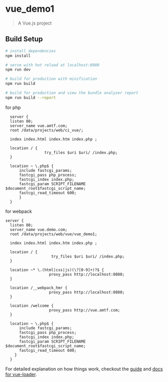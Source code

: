 # vue_demo1

> A Vue.js project

## Build Setup

``` bash
# install dependencies
npm install

# serve with hot reload at localhost:8080
npm run dev

# build for production with minification
npm run build

# build for production and view the bundle analyzer report
npm run build --report
```

for php
```nginx
  server {
  listen 80;
  server_name vue.amtf.com;
  root /data/projects/web/ci_vue/;

  index index.html index.htm index.php ;

  location / {
                 try_files $uri $uri/ /index.php;
  }

  location ~ \.php$ {
      include fastcgi_params;
      fastcgi_pass php_process;
      fastcgi_index index.php;
      fastcgi_param SCRIPT_FILENAME    $document_root$fastcgi_script_name;
      fastcgi_read_timeout 600;
      }
  }
 ```
for webpack
```nginx
server {
  listen 80;
  server_name vue.demo.com;
  root /data/projects/web/vue/vue_demo1;

  index index.html index.htm index.php ;

  location / {
                    try_files $uri $uri/ /index.php;
  }

  location ~* \.(html|css|js)(\?[0-9]+)?$ {
                   proxy_pass http://localhost:8080;
  }

  location /__webpack_hmr {
                   proxy_pass http://localhost:8080;
  }

  location /welcome {
                   proxy_pass http://vue.amtf.com;
  }

  location ~ \.php$ {
      include fastcgi_params;
      fastcgi_pass php_process;
      fastcgi_index index.php;
      fastcgi_param SCRIPT_FILENAME $document_root$fastcgi_script_name;
      fastcgi_read_timeout 600;
    }
  }
```
For detailed explanation on how things work, checkout the [guide](http://vuejs-templates.github.io/webpack/) and [docs for vue-loader](http://vuejs.github.io/vue-loader).
